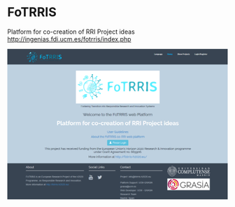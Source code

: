 # FoTRRIS
Platform for co-creation of RRI Project ideas
http://ingenias.fdi.ucm.es/fotrris/index.php

<img src="https://github.com/Grasia/FoTRRIS/blob/master/web/img/img_portada.png" title="Portada Plataforma"/>
